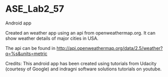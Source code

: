 # ASE_Lab2_57
Android app

Created an weather app using an api from openweathermap.org.
It can show weather details of major cities in USA.

The api can be found in
http://api.openweathermap.org/data/2.5/weather?q=%s&units=metric




Credits:
This android app has been created using tutorials from Udacity (courtesy of Google) and indragni software solutions tutorials on youtube.
